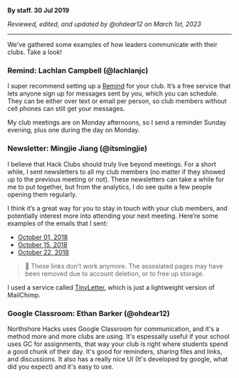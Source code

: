 __By staff. 30 Jul 2019__

_Reviewed, edited, and updated by @ohdear12 on March 1st, 2023_

---

We've gathered some examples of how leaders communicate with their clubs. Take a look!

### Remind: Lachlan Campbell (@lachlanjc)

I super recommend setting up a [Remind](https://remind.com) for your club. It’s a free service that lets anyone sign up for messages sent by you, which you can schedule. They can be either over text or email per person, so club members without cell phones can still get your messages.

My club meetings are on Monday afternoons, so I send a reminder Sunday evening, plus one during the day on Monday.

### Newsletter: Mingjie Jiang (@itsmingjie)

I believe that Hack Clubs should truly live beyond meetings. For a short while, I sent newsletters to all my club members (no matter if they showed up to the previous meeting or not). These newsletters can take a while for me to put together, but from the analytics, I do see quite a few people opening them regularly.

I think it’s a great way for you to stay in touch with your club members, and potentially interest more into attending your next meeting. Here’re some examples of the emails that I sent:

- [October 01, 2018](https://tinyletter.com/mingjie/letters/hack-club-s-first-monday-digest)
- [October 15, 2018](https://tinyletter.com/mingjie/letters/hack-club-monday-digest)
- [October 22, 2018](https://tinyletter.com/mingjie/letters/hack-club-monday-digest-what-s-coming)
> 🧹 These links don't work anymore. The assosiated pages may have been removed due to account deletion, or to free up storage.

I used a service called [TinyLetter](https://tinyletter.com), which is just a lightweight version of MailChimp.

### Google Classroom: Ethan Barker (@ohdear12)

Northshore Hacks uses Google Classroom for communication, and it's a method more and more clubs are using. It's espessally useful if your school uses GC for assignments, that way your club is right where students spend a good chunk of their day. It's good for reminders, sharing files and links, and discussions. It also has a really nice UI (It's developed by google, what did you expect) and it's easy to use.
